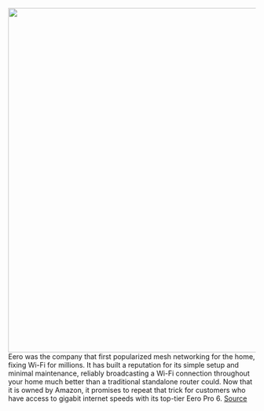 <img src='https://cdn.vox-cdn.com/thumbor/yT6lhIfDJG98BtGurHOc3ZjUJV4=/0x0:2040x1360/1200x675/filters:focal(854x842:1180x1168)/cdn.vox-cdn.com/uploads/chorus_image/image/68560604/dseifert_201213_4337_0003.0.jpg' width='700px' /><br/>
Eero was the company that first popularized mesh networking for the home, fixing Wi-Fi for millions. It has built a reputation for its simple setup and minimal maintenance, reliably broadcasting a Wi-Fi connection throughout your home much better than a traditional standalone router could. Now that it is owned by Amazon, it promises to repeat that trick for customers who have access to gigabit internet speeds with its top-tier Eero Pro 6.
<a href='https://www.theverge.com/22193059/eero-pro-6-review-mesh-router-wifi-6-test-speeds-network'> Source <a/>